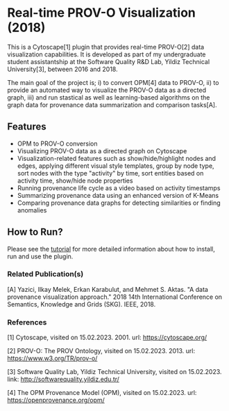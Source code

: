 # Real-time PROV-O Visualization (2018)

This is a Cytoscape[1] plugin that provides real-time PROV-O[2] data visualization capabilities. It is developed as part of my undergraduate student assistantship at the Software Quality R&D Lab, Yildiz Technical University[3], between 2016 and 2018.

The main goal of the project is; i) to convert OPM[4] data to PROV-O, ii) to provide an automated way to visualize the PROV-O data as a directed graph, iii) and run stastical as well as learning-based algorithms on the graph data for provenance data summarization and comparison tasks[A].

## Features
- OPM to PROV-O conversion
- Visualizing PROV-O data as a directed graph on Cytoscape
- Visualization-related features such as show/hide/highlight nodes and edges, applying different visual style templates, group by node type, sort nodes with the type "activity" by time, sort entities based on activity time, show/hide node properties
- Running provenance life cycle as a video based on activity timestamps
- Summarizing provenance data using an enhanced version of K-Means
- Comparing provenance data graphs for detecting similarities or finding anomalies

## How to Run?
Please see the [tutorial](https://github.com/erkankarabulut/real-time-provenance-visualization/blob/master/doc/Tutorial.pdf) for more detailed information about how to install, run and use the plugin.

### Related Publication(s)
[A] Yazici, Ilkay Melek, Erkan Karabulut, and Mehmet S. Aktas. "A data provenance visualization approach." 2018 14th International Conference on Semantics, Knowledge and Grids (SKG). IEEE, 2018.

### References
[1] Cytoscape, visited on 15.02.2023. 2001. url: https://cytoscape.org/

[2] PROV-O: The PROV Ontology, visited on 15.02.2023. 2013. url: https://www.w3.org/TR/prov-o/

[3] Software Quality Lab, Yildiz Technical University, visited on 15.02.2023. link: http://softwarequality.yildiz.edu.tr/

[4] The OPM Provenance Model (OPM), visited on 15.02.2023. url: https://openprovenance.org/opm/
